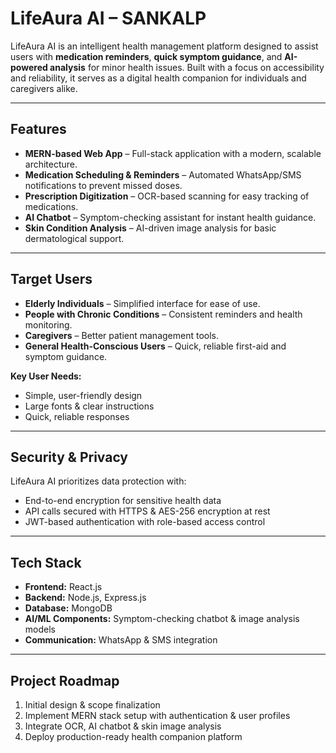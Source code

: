 # LifeAura AI – SANKALP

<p>
LifeAura AI is an intelligent health management platform designed to assist users with <b>medication reminders</b>, <b>quick symptom guidance</b>, and <b>AI-powered analysis</b> for minor health issues.  
Built with a focus on accessibility and reliability, it serves as a digital health companion for individuals and caregivers alike.
</p>

---

## Features
<ul>
  <li><b>MERN-based Web App</b> – Full-stack application with a modern, scalable architecture.</li>
  <li><b>Medication Scheduling & Reminders</b> – Automated WhatsApp/SMS notifications to prevent missed doses.</li>
  <li><b>Prescription Digitization</b> – OCR-based scanning for easy tracking of medications.</li>
  <li><b>AI Chatbot</b> – Symptom-checking assistant for instant health guidance.</li>
  <li><b>Skin Condition Analysis</b> – AI-driven image analysis for basic dermatological support.</li>
</ul>

---

## Target Users
<ul>
  <li><b>Elderly Individuals</b> – Simplified interface for ease of use.</li>
  <li><b>People with Chronic Conditions</b> – Consistent reminders and health monitoring.</li>
  <li><b>Caregivers</b> – Better patient management tools.</li>
  <li><b>General Health-Conscious Users</b> – Quick, reliable first-aid and symptom guidance.</li>
</ul>

<b>Key User Needs:</b>
<ul>
  <li>Simple, user-friendly design</li>
  <li>Large fonts & clear instructions</li>
  <li>Quick, reliable responses</li>
</ul>

---

## Security & Privacy
<p>LifeAura AI prioritizes data protection with:</p>
<ul>
  <li>End-to-end encryption for sensitive health data</li>
  <li>API calls secured with HTTPS & AES-256 encryption at rest</li>
  <li>JWT-based authentication with role-based access control</li>
</ul>

---

## Tech Stack
<ul>
  <li><b>Frontend:</b> React.js</li>
  <li><b>Backend:</b> Node.js, Express.js</li>
  <li><b>Database:</b> MongoDB</li>
  <li><b>AI/ML Components:</b> Symptom-checking chatbot & image analysis models</li>
  <li><b>Communication:</b> WhatsApp & SMS integration</li>
</ul>

---

## Project Roadmap
<ol>
  <li>Initial design & scope finalization</li>
  <li>Implement MERN stack setup with authentication & user profiles</li>
  <li>Integrate OCR, AI chatbot & skin image analysis</li>
  <li>Deploy production-ready health companion platform</li>
</ol>
